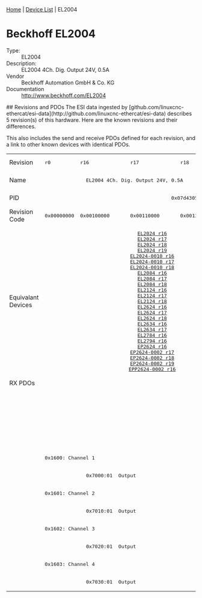 <div class="nav"><a href="/esi-data">Home</a> | <a href="/esi-data/devices">Device List</a> | EL2004</div>

#  Beckhoff EL2004

<dl>
  <dt>Type:</dt><dd>EL2004</dd>
  <dt>Description:</dt><dd>EL2004 4Ch. Dig. Output 24V, 0.5A</dd>
  <dt>Vendor</dt><dd>Beckhoff Automation GmbH & Co. KG</dd>
  <dt>Documentation</dt><dd><a href="http://www.beckhoff.com/EL2004">http://www.beckhoff.com/EL2004</a></dd>
</dl>
## Revisions and PDOs
The ESI data ingested by [github.com/linuxcnc-ethercat/esi-data](http://github.com/linuxcnc-ethercat/esi-data) describes 5 revision(s) of this hardware.  Here are the known revisions and their differences.

This also includes the send and receive PDOs defined for each revision, and a link to other known devices with identical PDOs.

<table>
<tr >
<td class="first">Revision</td>
<td ><pre>r0</pre></td>
<td ><pre>r16</pre></td>
<td ><pre>r17</pre></td>
<td ><pre>r18</pre></td>
<td ><pre>r9995</pre></td>
</tr>
<tr >
<td class="first">Name</td>
<td  colspan=4 align="center"><pre>EL2004 4Ch. Dig. Output 24V, 0.5A</pre></td>
<td ><pre>EL2004 4Ch. Dig. Output 24V, 0,5A</pre></td>
</tr>
<tr >
<td class="first">PID</td>
<td  colspan=5 align="center"><pre>0x07d43052</pre></td>
</tr>
<tr >
<td class="first">Revision Code</td>
<td ><pre>0x00000000</pre></td>
<td ><pre>0x00100000</pre></td>
<td ><pre>0x00110000</pre></td>
<td ><pre>0x00120000</pre></td>
<td ><pre>0x270b0000</pre></td>
</tr>
<tr >
<td class="first">Equivalant Devices</td>
<td ></td>
<td  colspan=3 align="center"><pre><a href="EL2024">EL2024 r16</a><br/><a href="EL2024">EL2024 r17</a><br/><a href="EL2024">EL2024 r18</a><br/><a href="EL2024">EL2024 r19</a><br/><a href="EL2024-0010">EL2024-0010 r16</a><br/><a href="EL2024-0010">EL2024-0010 r17</a><br/><a href="EL2024-0010">EL2024-0010 r18</a><br/><a href="EL2084">EL2084 r16</a><br/><a href="EL2084">EL2084 r17</a><br/><a href="EL2084">EL2084 r18</a><br/><a href="EL2124">EL2124 r16</a><br/><a href="EL2124">EL2124 r17</a><br/><a href="EL2124">EL2124 r18</a><br/><a href="EL2624">EL2624 r16</a><br/><a href="EL2624">EL2624 r17</a><br/><a href="EL2624">EL2624 r18</a><br/><a href="EL2634">EL2634 r16</a><br/><a href="EL2634">EL2634 r17</a><br/><a href="EL2784">EL2784 r16</a><br/><a href="EL2794">EL2794 r16</a><br/><a href="EP2624">EP2624 r16</a><br/><a href="EP2624-0002">EP2624-0002 r17</a><br/><a href="EP2624-0002">EP2624-0002 r18</a><br/><a href="EP2624-0002">EP2624-0002 r19</a><br/><a href="EPP2624-0002">EPP2624-0002 r16</a></pre></td>
<td ></td>
</tr>
<tr class="rxpdo pdosection">
<td class="first" rowspan=12 valign=top>RX PDOs</td>
<td colspan=4 align="left"></td>
<td><pre>: </pre></td>
<td></td>
</tr>
<tr class="rxpdo pdosection">
<td  colspan=4 align="left"></td>
<td ><pre>: </pre></td>
</tr>
<tr class="rxpdo pdosection">
<td  colspan=4 align="left"></td>
<td ><pre>: </pre></td>
</tr>
<tr class="rxpdo pdosection">
<td  colspan=4 align="left"></td>
<td ><pre>: </pre></td>
</tr>
<tr class="rxpdo pdosection">
<td  colspan=4 align="left"><pre>0x1600: Channel 1</pre></td>
<td ></td>
</tr>
<tr class="rxpdo">
<td ></td>
<td  colspan=3 align="left"><pre>  0x7000:01  Output                          BOOL</pre></td>
<td ></td>
</tr>
<tr class="rxpdo pdosection">
<td  colspan=4 align="left"><pre>0x1601: Channel 2</pre></td>
<td ></td>
</tr>
<tr class="rxpdo">
<td ></td>
<td  colspan=3 align="left"><pre>  0x7010:01  Output                          BOOL</pre></td>
<td ></td>
</tr>
<tr class="rxpdo pdosection">
<td  colspan=4 align="left"><pre>0x1602: Channel 3</pre></td>
<td ></td>
</tr>
<tr class="rxpdo">
<td ></td>
<td  colspan=3 align="left"><pre>  0x7020:01  Output                          BOOL</pre></td>
<td ></td>
</tr>
<tr class="rxpdo pdosection">
<td  colspan=4 align="left"><pre>0x1603: Channel 4</pre></td>
<td ></td>
</tr>
<tr class="rxpdo">
<td ></td>
<td  colspan=3 align="left"><pre>  0x7030:01  Output                          BOOL</pre></td>
<td ></td>
</tr>
</table>
